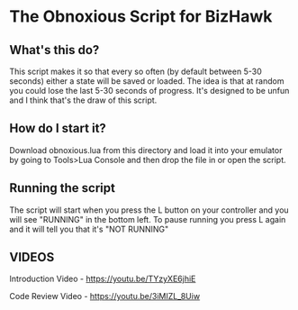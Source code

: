 # The Obnoxious Script for BizHawk

## What's this do?

This script makes it so that every so often (by default between 5-30 seconds) either a state will be saved or loaded.
The idea is that at random you could lose the last 5-30 seconds of progress.
It's designed to be unfun and I think that's the draw of this script.

## How do I start it?

Download obnoxious.lua from this directory and load it into your emulator by going to Tools>Lua Console and then drop the file in or open the script.

## Running the script
The script will start when you press the L button on your controller and you will see "RUNNING" in the bottom left.
To pause running you press L again and it will tell you that it's "NOT RUNNING"

## VIDEOS

Introduction Video - 
https://youtu.be/TYzyXE6jhiE

Code Review Video -
https://youtu.be/3iMIZL_8Uiw
